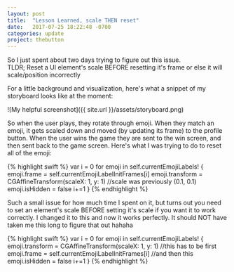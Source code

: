 ```yaml
---
layout: post
title:  "Lesson Learned, scale THEN reset"
date:   2017-07-25 18:22:48 -0700
categories: update
project: thebutton
---
```


So I just spent about two days trying to figure out this issue.  
TLDR; Reset a UI element's scale BEFORE resetting it's frame or else it will scale/position incorrectly
  
For a little background and visualization, here's what a snippet of my storyboard looks like at the moment:

![My helpful screenshot]({{ site.url }}/assets/storyboard.png)

So when the user plays, they rotate through emoji. When they match an emoji, it gets scaled down and moved (by updating its frame) to the profile button. When the user wins the game they are sent to the win screen, and then sent back to the game screen. Here's what I was trying to do to reset all of the emoji:

{% highlight swift %}
var i = 0
for emoji in self.currentEmojiLabels! {
    emoji.frame = self.currentEmojiLabelInitFrames[i]
    emoji.transform = CGAffineTransform(scaleX: 1, y: 1) //scale was previously (0.1, 0.1)
    emoji.isHidden = false
    i+=1
}
{% endhighlight %}

Such a small issue for how much time I spent on it, but turns out you need to set an element's scale BEFORE setting it's scale if you want it to work correctly. I changed it to this and now it works perfectly. It should NOT have taken me this long to figure that out hahaha 

{% highlight swift %}
var i = 0
for emoji in self.currentEmojiLabels! {
    emoji.transform = CGAffineTransform(scaleX: 1, y: 1) //this has to be first
    emoji.frame = self.currentEmojiLabelInitFrames[i] //and then this
    emoji.isHidden = false
    i+=1
}
{% endhighlight %}